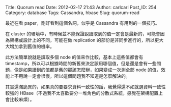 Title: Quorum read
Date: 2012-02-17 21:43
Author: carlcarl
Post_ID: 254
Category: database
Tags: Cassandra, hbase
Slug: quorum-read

最近在看 paper，剛好看到這個名詞，似乎是 Cassandra 有用到的一個技巧。

在 cluster
的環境中，有時候並不能保證說讀取到的值一定會是最新的，可能會因為架構或設計上的不同，可能在做
replication 的部份是非同步進行的，所以更大大增加拿到舊值的機率。

此方法簡單說就是讀取多個 node 的值來作比較，基本上這些值都會有
timestamp，所以可以根據時間的新舊來決定該用哪個值，但是還是會有一些問題，像是如果讀到的值都是舊的那該怎麼辦，如果變成一次測全部
node 的值，效能上不用說一定會很慢，所以這個問題我不知道是怎麼解決的。

其實還滿詭異的，如果真的要要求資料一致性的話，我覺得還不如就選資料一致性較強的
HBase（不過我不太喜歡要分一堆角色的分散式系統，感覺在架構配置上會比較麻煩）。

